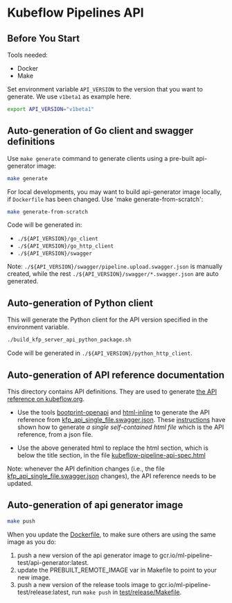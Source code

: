 # Kubeflow Pipelines API

## Before You Start

Tools needed:

* Docker
* Make

Set environment variable `API_VERSION` to the version that you want to generate. We use `v1beta1` as example here.

```bash
export API_VERSION="v1beta1"
```

## Auto-generation of Go client and swagger definitions

Use `make generate` command to generate clients using a pre-built api-generator image:
```bash
make generate
```

For local developments, you may want to build api-generator image locally, if `Dockerfile` has been changed. Use 'make generate-from-scratch':
```bash
make generate-from-scratch
```

Code will be generated in:

* `./${API_VERSION}/go_client`
* `./${API_VERSION}/go_http_client`
* `./${API_VERSION}/swagger`

Note: `./${API_VERSION}/swagger/pipeline.upload.swagger.json` is manually created, while the rest `./${API_VERSION}/swagger/*.swagger.json` are auto generated.

## Auto-generation of Python client

This will generate the Python client for the API version specified in the environment variable.

```bash
./build_kfp_server_api_python_package.sh
```

Code will be generated in `./${API_VERSION}/python_http_client`.

## Auto-generation of API reference documentation

This directory contains API definitions. They are used to generate [the API reference on kubeflow.org](https://www.kubeflow.org/docs/pipelines/reference/api/kubeflow-pipeline-api-spec/).

* Use the tools [bootprint-openapi](https://github.com/bootprint/bootprint-monorepo/tree/master/packages/bootprint-openapi) and [html-inline](https://github.com/substack/html-inline) to generate the API reference from [kfp_api_single_file.swagger.json](https://github.com/kubeflow/pipelines/blob/master/backend/api/swagger/kfp_api_single_file.swagger.json). These [instructions](https://github.com/bootprint/bootprint-monorepo/tree/master/packages/bootprint-openapi#bootprint-openapi) have shown how to generate *a single self-contained html file* which is the API reference, from a json file.

* Use the above generated html to replace the html section, which is below the title section, in the file [kubeflow-pipeline-api-spec.html](https://github.com/kubeflow/website/blob/master/content/en/docs/pipelines/reference/api/kubeflow-pipeline-api-spec.html)

Note: whenever the API definition changes (i.e., the file [kfp_api_single_file.swagger.json](https://github.com/kubeflow/pipelines/blob/master/backend/api/swagger/kfp_api_single_file.swagger.json) changes), the API reference needs to be updated.

## Auto-generation of api generator image

```bash
make push
```

When you update the [Dockerfile](`./Dockerfile`), to make sure others are using the same image as you do:

1. push a new version of the api generator image to gcr.io/ml-pipeline-test/api-generator:latest.
2. update the PREBUILT_REMOTE_IMAGE var in Makefile to point to your new image.
3. push a new version of the release tools image to gcr.io/ml-pipeline-test/release:latest, run `make push` in [test/release/Makefile](../../test/release/Makefile).

